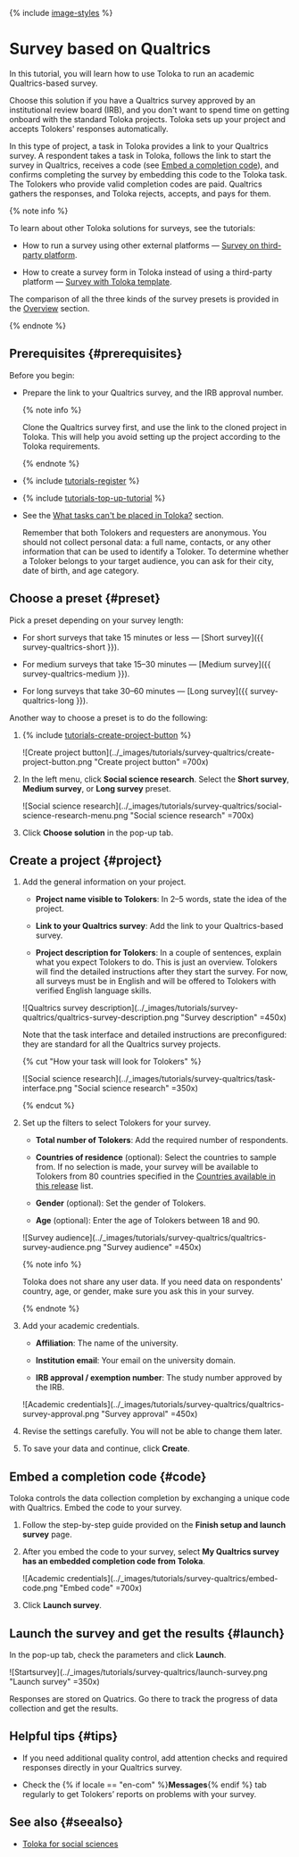 {% include [image-styles](../../../_includes/image-styles.md) %}

# Survey based on Qualtrics

In this tutorial, you will learn how to use Toloka to run an academic Qualtrics-based survey. 

Choose this solution if you have a Qualtrics survey approved by an institutional review board (IRB), and you don't want to spend time on getting onboard with the standard Toloka projects. Toloka sets up your project and accepts Tolokers' responses automatically.

In this type of project, a task in Toloka provides a link to your Qualtrics survey. A respondent takes a task in Toloka, follows the link to start the survey in Qualtrics, receives a code (see [Embed a completion code](https://toloka.ai/en/docs/guide/tutorials/questionnaire-qualtrics#code)), and confirms completing the survey by embedding this code to the Toloka task. The Tolokers who provide valid completion codes are paid. Qualtrics gathers the responses, and Toloka rejects, accepts, and pays for them. 

{% note info %}

To learn about other Toloka solutions for surveys, see the tutorials:

- How to run a survey using other external platforms — [Survey on third-party platform](questionnaire-other.md).

- How to create a survey form in Toloka instead of using a third-party platform — [Survey with Toloka template](questionnaire-toloka.md).

The comparison of all the three kinds of the survey presets is provided in the [Overview](questionnaire-overview.md) section.


{% endnote %}

## Prerequisites {#prerequisites}

Before you begin:

- Prepare the link to your Qualtrics survey, and the IRB approval number.
    
    {% note info %}

    Clone the Qualtrics survey first, and use the link to the cloned project in Toloka. This will help you avoid setting up the project according to the Toloka requirements.  

    {% endnote %}
    
- {% include [tutorials-register](../_includes/tutorials/register.md) %}

- {% include [tutorials-top-up-tutorial](../_includes/tutorials/top-up-tutorial.md) %}

- See the [What tasks can't be placed in Toloka?](../concepts/unwanted.md#requirements-for-survey) section. 

   Remember that both Tolokers and requesters are anonymous. You should not collect personal data: a full name, contacts, or any other information that can be used to identify a Toloker. To determine whether a Toloker belongs to your target audience, you can ask for their city, date of birth, and age category.

## Choose a preset {#preset}

Pick a preset depending on your survey length:

* For short surveys that take 15 minutes or less — [Short survey]({{ survey-qualtrics-short }}). 

* For medium surveys that take 15–30 minutes — [Medium survey]({{ survey-qualtrics-medium }}).

* For long surveys that take 30–60 minutes — [Long survey]({{ survey-qualtrics-long }}).

Another way to choose a preset is to do the following:

1. {% include [tutorials-create-project-button](../_includes/tutorials/create-project-button.md) %}

    ![Create project button](../_images/tutorials/survey-qualtrics/create-project-button.png "Create project button" =700x)
    
1. In the left menu, click **Social science research**. Select the **Short survey**, **Medium survey**, or **Long survey** preset.

    ![Social science research](../_images/tutorials/survey-qualtrics/social-science-research-menu.png "Social science research" =700x)

1. Click **Choose solution** in the pop-up tab.


## Create a project {#project}

1. Add the general information on your project.

    * **Project name visible to Tolokers**: In 2–5 words, state the idea of the project.

    * **Link to your Qualtrics survey**: Add the link to your Qualtrics-based survey.

    * **Project description for Tolokers**: In a couple of sentences, explain what you expect Tolokers to do. This is just an overview. Tolokers will find the detailed instructions after they start the survey. For now, all surveys must be in English and will be offered to Tolokers with verified English language skills. 

    ![Qualtrics survey description](../_images/tutorials/survey-qualtrics/qualtrics-survey-description.png "Survey description" =450x)

    Note that the task interface and detailed instructions are preconfigured: they are standard for all the Qualtrics survey projects.

    {% cut "How your task will look for Tolokers" %}

    ![Social science research](../_images/tutorials/survey-qualtrics/task-interface.png "Social science research" =350x)

    {% endcut %}

1. Set up the filters to select Tolokers for your survey.

    * **Total number of Tolokers**: Add the required number of respondents.

    * **Countries of residence** (optional): Select the countries to sample from. If no selection is made, your survey will be available to Tolokers from 80 countries specified in the [Countries available in this release](https://toloka.ai/toloka-for-social-sciences/#table) list.

    * **Gender** (optional): Set the gender of Tolokers.

    * **Age** (optional): Enter the age of Tolokers between 18 and 90.

    ![Survey audience](../_images/tutorials/survey-qualtrics/qualtrics-survey-audience.png "Survey audience" =450x)

    {% note info %}

    Toloka does not share any user data. If you need data on respondents' country, age, or gender, make sure you ask this in your survey.

    {% endnote %}

1. Add your academic credentials.

    * **Affiliation**: The name of the university.

    * **Institution email**: Your email on the university domain.

    * **IRB approval / exemption number**: The study number approved by the IRB.

    ![Academic credentials](../_images/tutorials/survey-qualtrics/qualtrics-survey-approval.png "Survey approval" =450x)

1. Revise the settings carefully. You will not be able to change them later.

1. To save your data and continue, click **Create**.

## Embed a completion code {#code}

Toloka controls the data collection completion by exchanging a unique code with Qualtrics. Embed the code to your survey. 

1. Follow the step-by-step guide provided on the **Finish setup and launch survey** page.

1. After you embed the code to your survey, select **My Qualtrics survey has an embedded completion code from Toloka**.

   ![Academic credentials](../_images/tutorials/survey-qualtrics/embed-code.png "Embed code" =700x)

1. Click **Launch survey**.

## Launch the survey and get the results {#launch}

In the pop-up tab, check the parameters and click **Launch**.

![Startsurvey](../_images/tutorials/survey-qualtrics/launch-survey.png "Launch survey" =350x)

Responses are stored on Quatrics. Go there to track the progress of data collection and get the results.

## Helpful tips {#tips}

- If you need additional quality control, add attention checks and required responses directly in your Qualtrics survey.

- Check the {% if locale == "en-com" %}**Messages**{% endif %} tab regularly to get Tolokers’ reports on problems with your survey.

## See also {#seealso}

- [Toloka for social sciences](https://toloka.ai/toloka-for-social-sciences/)